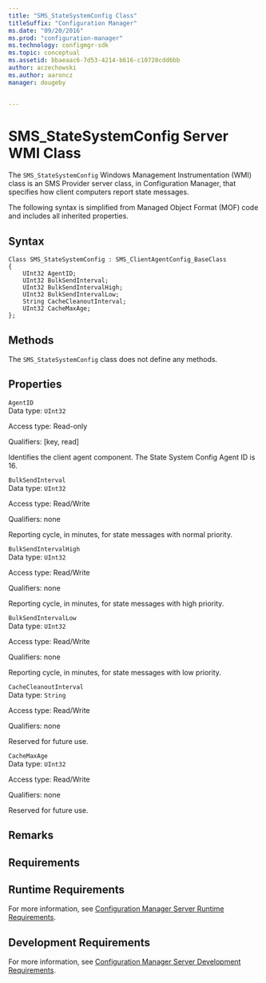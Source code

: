 ```yaml
---
title: "SMS_StateSystemConfig Class"
titleSuffix: "Configuration Manager"
ms.date: "09/20/2016"
ms.prod: "configuration-manager"
ms.technology: configmgr-sdk
ms.topic: conceptual
ms.assetid: bbaeaac6-7d53-4214-b616-c10720cdd6bb
author: aczechowski
ms.author: aaroncz
manager: dougeby


---
```

# SMS_StateSystemConfig Server WMI Class
The `SMS_StateSystemConfig` Windows Management Instrumentation (WMI) class is an SMS Provider server class, in Configuration Manager, that specifies how client computers report state messages.  

 The following syntax is simplified from Managed Object Format (MOF) code and includes all inherited properties.  

## Syntax  

```  
Class SMS_StateSystemConfig : SMS_ClientAgentConfig_BaseClass  
{  
    UInt32 AgentID;  
    UInt32 BulkSendInterval;  
    UInt32 BulkSendIntervalHigh;  
    UInt32 BulkSendIntervalLow;  
    String CacheCleanoutInterval;  
    UInt32 CacheMaxAge;  
};  
```  

## Methods  
 The `SMS_StateSystemConfig` class does not define any methods.  

## Properties  
 `AgentID`  
 Data type: `UInt32`  

 Access type: Read-only  

 Qualifiers: [key, read]  

 Identifies the client agent component. The State System Config Agent ID is 16.  

 `BulkSendInterval`  
 Data type: `UInt32`  

 Access type: Read/Write  

 Qualifiers: none  

 Reporting cycle, in minutes, for state messages with normal priority.  

 `BulkSendIntervalHigh`  
 Data type: `UInt32`  

 Access type: Read/Write  

 Qualifiers: none  

 Reporting cycle, in minutes, for state messages with high priority.  

 `BulkSendIntervalLow`  
 Data type: `UInt32`  

 Access type: Read/Write  

 Qualifiers: none  

 Reporting cycle, in minutes, for state messages with low priority.  

 `CacheCleanoutInterval`  
 Data type: `String`  

 Access type: Read/Write  

 Qualifiers: none  

 Reserved for future use.  

 `CacheMaxAge`  
 Data type: `UInt32`  

 Access type: Read/Write  

 Qualifiers: none  

 Reserved for future use.  

## Remarks  

## Requirements  

## Runtime Requirements  
 For more information, see [Configuration Manager Server Runtime Requirements](../../../../../develop/core/reqs/server-runtime-requirements.md).  

## Development Requirements  
 For more information, see [Configuration Manager Server Development Requirements](../../../../../develop/core/reqs/server-development-requirements.md).
